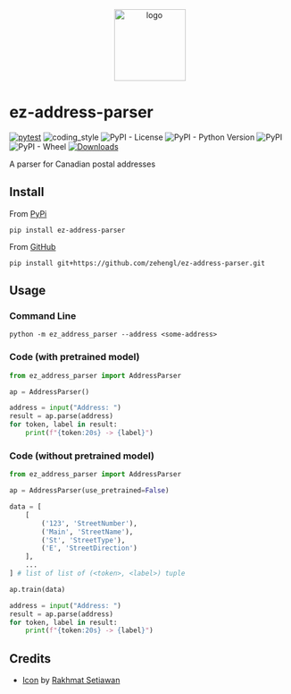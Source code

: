 <div align="center">
    <img src="https://cdn2.iconfinder.com/data/icons/seo-and-website/100/SEO_search_word-512.png" alt="logo" height="128">
</div>

# ez-address-parser

[![pytest](https://github.com/zehengl/ez-address-parser/actions/workflows/pytest.yml/badge.svg)](https://github.com/zehengl/ez-address-parser/actions/workflows/pytest.yml)
![coding_style](https://img.shields.io/badge/code%20style-black-000000.svg)
![PyPI - License](https://img.shields.io/pypi/l/ez-address-parser)
![PyPI - Python Version](https://img.shields.io/pypi/pyversions/ez-address-parser)
![PyPI](https://img.shields.io/pypi/v/ez-address-parser)
![PyPI - Wheel](https://img.shields.io/pypi/wheel/ez-address-parser)
[![Downloads](https://static.pepy.tech/badge/ez-address-parser)](https://pepy.tech/project/ez-address-parser)

A parser for Canadian postal addresses

## Install

From [PyPi](https://pypi.org/project/ez-address-parser/)

    pip install ez-address-parser

From [GitHub](https://github.com/zehengl/ez-address-parser)

    pip install git+https://github.com/zehengl/ez-address-parser.git

## Usage

### Command Line

    python -m ez_address_parser --address <some-address>

### Code (with pretrained model)

```python
from ez_address_parser import AddressParser

ap = AddressParser()

address = input("Address: ")
result = ap.parse(address)
for token, label in result:
    print(f"{token:20s} -> {label}")
```

### Code (without pretrained model)

```python
from ez_address_parser import AddressParser

ap = AddressParser(use_pretrained=False)

data = [
    [
        ('123', 'StreetNumber'),
        ('Main', 'StreetName'),
        ('St', 'StreetType'),
        ('E', 'StreetDirection')
    ],
    ...
] # list of list of (<token>, <label>) tuple

ap.train(data)

address = input("Address: ")
result = ap.parse(address)
for token, label in result:
    print(f"{token:20s} -> {label}")
```

## Credits

- [Icon][1] by [Rakhmat Setiawan][2]

[1]: https://www.iconfinder.com/icons/3059893/find_magnifier_search_seo_word_icon
[2]: https://www.iconfinder.com/rsetiawan93
